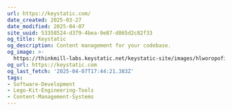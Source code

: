 ```yaml
---
url: https://keystatic.com/
date_created: 2025-03-27
date_modified: 2025-04-07
site_uuid: 53358524-d379-4bea-9e87-d865d2c82f33
og_title: Keystatic
og_description: Content management for your codebase.
og_image: >-
  https://thinkmill-labs.keystatic.net/keystatic-site/images/hlworopofi3z/og-image
og_url: https://keystatic.com
og_last_fetch: '2025-04-07T17:44:21.383Z'
tags:
- Software-Development
- Lego-Kit-Engineering-Tools
- Content-Management-Systems
---
```


